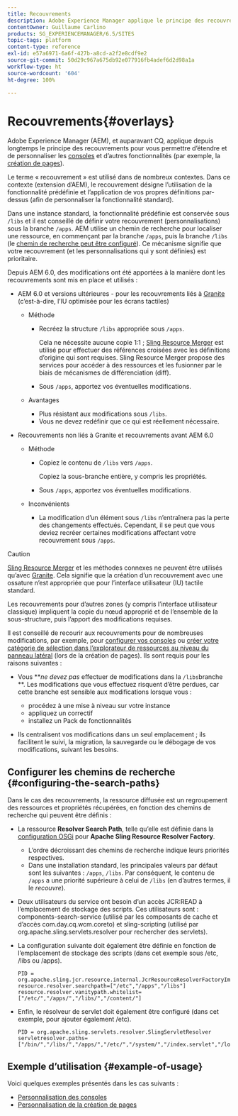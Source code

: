 ```yaml
---
title: Recouvrements
description: Adobe Experience Manager applique le principe des recouvrements pour vous permettre d’étendre et de personnaliser les consoles et d’autres fonctionnalités.
contentOwner: Guillaume Carlino
products: SG_EXPERIENCEMANAGER/6.5/SITES
topic-tags: platform
content-type: reference
exl-id: e57a6971-6a6f-427b-a8cd-a2f2e8cdf9e2
source-git-commit: 50d29c967a675db92e077916fb4adef6d2d98a1a
workflow-type: ht
source-wordcount: '604'
ht-degree: 100%

---
```


# Recouvrements{#overlays}

Adobe Experience Manager (AEM), et auparavant CQ, applique depuis longtemps le principe des recouvrements pour vous permettre d’étendre et de personnaliser les [consoles](/help/sites-developing/customizing-consoles-touch.md) et d’autres fonctionnalités (par exemple, la [création de pages](/help/sites-developing/customizing-page-authoring-touch.md)).

Le terme « recouvrement » est utilisé dans de nombreux contextes. Dans ce contexte (extension d’AEM), le recouvrement désigne l’utilisation de la fonctionnalité prédéfinie et l’application de vos propres définitions par-dessus (afin de personnaliser la fonctionnalité standard).

Dans une instance standard, la fonctionnalité prédéfinie est conservée sous `/libs` et il est conseillé de définir votre recouvrement (personnalisations) sous la branche `/apps`. AEM utilise un chemin de recherche pour localiser une ressource, en commençant par la branche `/apps`, puis la branche `/libs` (le [chemin de recherche peut être configuré](#configuring-the-search-paths)). Ce mécanisme signifie que votre recouvrement (et les personnalisations qui y sont définies) est prioritaire.

Depuis AEM 6.0, des modifications ont été apportées à la manière dont les recouvrements sont mis en place et utilisés :

* AEM 6.0 et versions ultérieures - pour les recouvrements liés à [Granite](https://developer.adobe.com/experience-manager/reference-materials/6-5/granite-ui/api/jcr_root/libs/granite/ui/index.html) (c’est-à-dire, l’IU optimisée pour les écrans tactiles)

   * Méthode

      * Recréez la structure `/libs` appropriée sous `/apps`.

        Cela ne nécessite aucune copie 1:1 ; [Sling Resource Merger](/help/sites-developing/sling-resource-merger.md) est utilisé pour effectuer des références croisées avec les définitions d’origine qui sont requises. Sling Resource Merger propose des services pour accéder à des ressources et les fusionner par le biais de mécanismes de différenciation (diff).

      * Sous `/apps`, apportez vos éventuelles modifications.

   * Avantages

      * Plus résistant aux modifications sous `/libs`.
      * Vous ne devez redéfinir que ce qui est réellement nécessaire.

* Recouvrements non liés à Granite et recouvrements avant AEM 6.0

   * Méthode

      * Copiez le contenu de `/libs` vers `/apps`.

        Copiez la sous-branche entière, y compris les propriétés.

      * Sous `/apps`, apportez vos éventuelles modifications.

   * Inconvénients

      * La modification d’un élément sous `/libs` n’entraînera pas la perte des changements effectués. Cependant, il se peut que vous deviez recréer certaines modifications affectant votre recouvrement sous `/apps`.

>[!CAUTION]
>
>[Sling Resource Merger](/help/sites-developing/sling-resource-merger.md) et les méthodes connexes ne peuvent être utilisés qu’avec [Granite](https://developer.adobe.com/experience-manager/reference-materials/6-5/granite-ui/api/jcr_root/libs/granite/ui/index.html). Cela signifie que la création d’un recouvrement avec une ossature n’est appropriée que pour l’interface utilisateur (IU) tactile standard.
>
>Les recouvrements pour d’autres zones (y compris l’interface utilisateur classique) impliquent la copie du nœud approprié et de l’ensemble de la sous-structure, puis l’apport des modifications requises.

Il est conseillé de recourir aux recouvrements pour de nombreuses modifications, par exemple, pour [configurer vos consoles](/help/sites-developing/customizing-consoles-touch.md#create-a-custom-console) ou [créer votre catégorie de sélection dans l’explorateur de ressources au niveau du panneau latéral](/help/sites-developing/customizing-page-authoring-touch.md#add-new-selection-category-to-asset-browser) (lors de la création de pages). Ils sont requis pour les raisons suivantes :

* Vous ***ne devez pas* effectuer de modifications dans la `/libs`branche **.
Les modifications que vous effectuez risquent d’être perdues, car cette branche est sensible aux modifications lorsque vous :

   * procédez à une mise à niveau sur votre instance
   * appliquez un correctif
   * installez un Pack de fonctionnalités

* Ils centralisent vos modifications dans un seul emplacement ; ils facilitent le suivi, la migration, la sauvegarde ou le débogage de vos modifications, suivant les besoins.

## Configurer les chemins de recherche {#configuring-the-search-paths}

Dans le cas des recouvrements, la ressource diffusée est un regroupement des ressources et propriétés récupérées, en fonction des chemins de recherche qui peuvent être définis :

* La ressource **Resolver Search Path**, telle qu’elle est définie dans la [configuration OSGi](/help/sites-deploying/configuring-osgi.md) pour **Apache Sling Resource Resolver Factory**.

   * L’ordre décroissant des chemins de recherche indique leurs priorités respectives.
   * Dans une installation standard, les principales valeurs par défaut sont les suivantes : `/apps`, `/libs`. Par conséquent, le contenu de `/apps` a une priorité supérieure à celui de `/libs` (en d’autres termes, il le *recouvre*).

* Deux utilisateurs du service ont besoin d’un accès JCR:READ à l’emplacement de stockage des scripts. Ces utilisateurs sont : components-search-service (utilisé par les composants de cache et d’accès com.day.cq.wcm.coreto) et sling-scripting (utilisé par org.apache.sling.servlets.resolver pour rechercher des servlets).
* La configuration suivante doit également être définie en fonction de l’emplacement de stockage des scripts (dans cet exemple sous /etc, /libs ou /apps).

  ```
  PID = org.apache.sling.jcr.resource.internal.JcrResourceResolverFactoryImpl
  resource.resolver.searchpath=["/etc","/apps","/libs"]
  resource.resolver.vanitypath.whitelist=["/etc/","/apps/","/libs/","/content/"]
  ```

* Enfin, le résolveur de servlet doit également être configuré (dans cet exemple, pour ajouter également /etc).

  ```
  PID = org.apache.sling.servlets.resolver.SlingServletResolver
  servletresolver.paths=["/bin/","/libs/","/apps/","/etc/","/system/","/index.servlet","/login.servlet","/services/"]
  ```

## Exemple d’utilisation {#example-of-usage}

Voici quelques exemples présentés dans les cas suivants :

* [Personnalisation des consoles](/help/sites-developing/customizing-consoles-touch.md)
* [Personnalisation de la création de pages](/help/sites-developing/customizing-page-authoring-touch.md)
